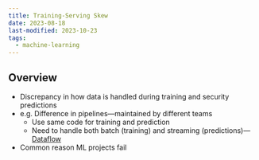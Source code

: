 ```yaml
---
title: Training-Serving Skew
date: 2023-08-18
last-modified: 2023-10-23
tags:
  - machine-learning
---
```


## Overview

- Discrepancy in how data is handled during training and security predictions
- e.g. Difference in pipelines—maintained by different teams
	- Use same code for training and prediction
	- Need to handle both batch (training) and streaming (predictions)—[Dataflow](notes/Dataflow.md)
- Common reason ML projects fail
